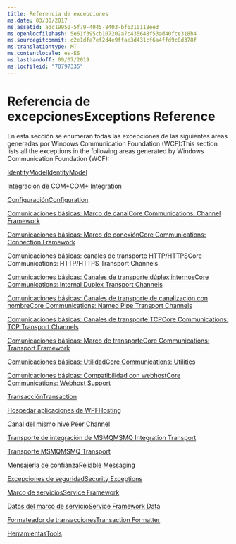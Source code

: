 ```yaml
---
title: Referencia de excepciones
ms.date: 03/30/2017
ms.assetid: adc19950-5f79-4045-8403-bf6310118ee3
ms.openlocfilehash: 5e61f395cb107202a7c435648f53ad40fce318b4
ms.sourcegitcommit: d2e1dfa7ef2d4e9ffae3d431cf6a4ffd9c8d378f
ms.translationtype: MT
ms.contentlocale: es-ES
ms.lasthandoff: 09/07/2019
ms.locfileid: "70797335"
---
```

# <a name="exceptions-reference"></a><span data-ttu-id="ddbb8-102">Referencia de excepciones</span><span class="sxs-lookup"><span data-stu-id="ddbb8-102">Exceptions Reference</span></span>
<span data-ttu-id="ddbb8-103">En esta sección se enumeran todas las excepciones de las siguientes áreas generadas por Windows Communication Foundation (WCF):</span><span class="sxs-lookup"><span data-stu-id="ddbb8-103">This section lists all the exceptions in the following areas generated by Windows Communication Foundation (WCF):</span></span>  
  
 [<span data-ttu-id="ddbb8-104">IdentityModel</span><span class="sxs-lookup"><span data-stu-id="ddbb8-104">IdentityModel</span></span>](identitymodel-exceptions.md)  
  
 [<span data-ttu-id="ddbb8-105">Integración de COM+</span><span class="sxs-lookup"><span data-stu-id="ddbb8-105">COM+ Integration</span></span>](com-integration.md)  
  
 [<span data-ttu-id="ddbb8-106">Configuración</span><span class="sxs-lookup"><span data-stu-id="ddbb8-106">Configuration</span></span>](configuration.md)  
  
 [<span data-ttu-id="ddbb8-107">Comunicaciones básicas: Marco de canal</span><span class="sxs-lookup"><span data-stu-id="ddbb8-107">Core Communications: Channel Framework</span></span>](core-communications-channel-framework.md)  
  
 [<span data-ttu-id="ddbb8-108">Comunicaciones básicas: Marco de conexión</span><span class="sxs-lookup"><span data-stu-id="ddbb8-108">Core Communications: Connection Framework</span></span>](core-communications-connection-framework.md)  
  
 <span data-ttu-id="ddbb8-109">Comunicaciones básicas: canales de transporte HTTP/HTTPS</span><span class="sxs-lookup"><span data-stu-id="ddbb8-109">Core Communications: HTTP/HTTPS Transport Channels</span></span>  
  
 [<span data-ttu-id="ddbb8-110">Comunicaciones básicas: Canales de transporte dúplex internos</span><span class="sxs-lookup"><span data-stu-id="ddbb8-110">Core Communications: Internal Duplex Transport Channels</span></span>](core-communications-internal-duplex-transport-channels.md)  
  
 [<span data-ttu-id="ddbb8-111">Comunicaciones básicas: Canales de transporte de canalización con nombre</span><span class="sxs-lookup"><span data-stu-id="ddbb8-111">Core Communications: Named Pipe Transport Channels</span></span>](core-communications-named-pipe-transport-channels.md)  
  
 [<span data-ttu-id="ddbb8-112">Comunicaciones básicas: Canales de transporte TCP</span><span class="sxs-lookup"><span data-stu-id="ddbb8-112">Core Communications: TCP Transport Channels</span></span>](core-communications-tcp-transport-channels.md)  
  
 [<span data-ttu-id="ddbb8-113">Comunicaciones básicas: Marco de transporte</span><span class="sxs-lookup"><span data-stu-id="ddbb8-113">Core Communications: Transport Framework</span></span>](core-communications-transport-framework.md)  
  
 [<span data-ttu-id="ddbb8-114">Comunicaciones básicas: Utilidad</span><span class="sxs-lookup"><span data-stu-id="ddbb8-114">Core Communications: Utilities</span></span>](core-communications-utilities.md)  
  
 [<span data-ttu-id="ddbb8-115">Comunicaciones básicas: Compatibilidad con webhost</span><span class="sxs-lookup"><span data-stu-id="ddbb8-115">Core Communications: Webhost Support</span></span>](core-communications-webhost-support.md)  
  
 [<span data-ttu-id="ddbb8-116">Transacción</span><span class="sxs-lookup"><span data-stu-id="ddbb8-116">Transaction</span></span>](transaction-exceptions.md)  
  
 [<span data-ttu-id="ddbb8-117">Hospedar aplicaciones de WPF</span><span class="sxs-lookup"><span data-stu-id="ddbb8-117">Hosting</span></span>](hosting-exceptions.md)  
  
 [<span data-ttu-id="ddbb8-118">Canal del mismo nivel</span><span class="sxs-lookup"><span data-stu-id="ddbb8-118">Peer Channel</span></span>](peer-channel.md)  
  
 [<span data-ttu-id="ddbb8-119">Transporte de integración de MSMQ</span><span class="sxs-lookup"><span data-stu-id="ddbb8-119">MSMQ Integration Transport</span></span>](msmq-integration-transport.md)  
  
 [<span data-ttu-id="ddbb8-120">Transporte MSMQ</span><span class="sxs-lookup"><span data-stu-id="ddbb8-120">MSMQ Transport</span></span>](msmq-transport.md)  
  
 [<span data-ttu-id="ddbb8-121">Mensajería de confianza</span><span class="sxs-lookup"><span data-stu-id="ddbb8-121">Reliable Messaging</span></span>](reliable-messaging.md)  
  
 [<span data-ttu-id="ddbb8-122">Excepciones de seguridad</span><span class="sxs-lookup"><span data-stu-id="ddbb8-122">Security Exceptions</span></span>](security-exceptions.md)  
  
 [<span data-ttu-id="ddbb8-123">Marco de servicios</span><span class="sxs-lookup"><span data-stu-id="ddbb8-123">Service Framework</span></span>](service-framework.md)  
  
 [<span data-ttu-id="ddbb8-124">Datos del marco de servicio</span><span class="sxs-lookup"><span data-stu-id="ddbb8-124">Service Framework Data</span></span>](service-framework-data.md)  
  
 [<span data-ttu-id="ddbb8-125">Formateador de transacciones</span><span class="sxs-lookup"><span data-stu-id="ddbb8-125">Transaction Formatter</span></span>](transaction-formatter.md)  
  
 [<span data-ttu-id="ddbb8-126">Herramientas</span><span class="sxs-lookup"><span data-stu-id="ddbb8-126">Tools</span></span>](tools.md)
